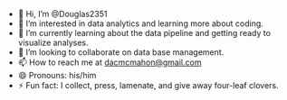 - 👋 Hi, I’m @Douglas2351
- 👀 I’m interested in data analytics and learning more about coding.
- 🌱 I’m currently learning about the data pipeline and getting ready to visualize analyses.
- 💞️ I’m looking to collaborate on data base management.
- 📫 How to reach me at dacmcmahon@gmail.com
- 😄 Pronouns: his/him
- ⚡ Fun fact: I collect, press, lamenate, and give away four-leaf clovers.

<!---
Douglas2351/Douglas2351 is a ✨ special ✨ repository because its `README.md` (this file) appears on your GitHub profile.
You can click the Preview link to take a look at your changes.
--->
